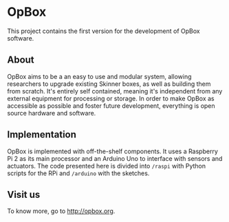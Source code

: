 # OpBox
This project contains the first version for the development of OpBox software.

## About
OpBox aims to be a an easy to use and modular system, allowing researchers to upgrade existing Skinner boxes, as well as building them from scratch. It's entirely self contained, meaning it's independent from any external equipment for processing or storage. In order to make OpBox as accessible as possible and foster future development, everything is open source hardware and software.

## Implementation
OpBox is implemented with off-the-shelf components. It uses a Raspberry Pi 2 as its main processor and an Arduino Uno to interface with sensors and actuators. The code presented here is divided into `/raspi` with Python scripts for the RPi and `/arduino` with the sketches.

## Visit us
To know more, go to http://opbox.org.

